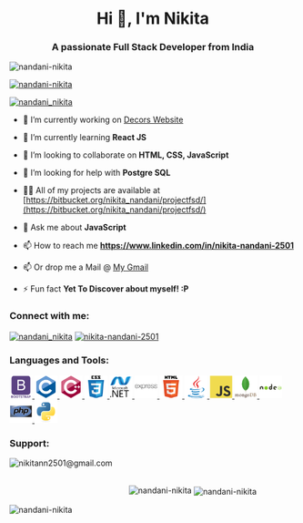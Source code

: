 <h1 align="center">Hi 👋, I'm Nikita</h1>
<h3 align="center">A passionate Full Stack Developer from India</h3>

<p align="left"> <img
        src="https://komarev.com/ghpvc/?username=nandani-nikita&label=Profile%20views&color=0e75b6&style=flat"
        alt="nandani-nikita" /> </p>

<p align="left"> <a href="https://github.com/ryo-ma/github-profile-trophy"><img
            src="https://github-profile-trophy.vercel.app/?username=nandani-nikita" alt="nandani-nikita" /></a> </p>

<p align="left"> <a href="https://twitter.com/nandani_nikita" target="blank"><img
            src="https://img.shields.io/twitter/follow/nandani_nikita?logo=twitter&style=for-the-badge"
            alt="nandani_nikita" /></a> </p>

- 🔭 I’m currently working on [Decors Website](https://bitbucket.org/nikita_nandani/projectfsd/src/master/)

- 🌱 I’m currently learning **React JS**

- 👯 I’m looking to collaborate on **HTML, CSS, JavaScript**

- 🤝 I’m looking for help with **Postgre SQL**

- 👨‍💻 All of my projects are available at
[https://bitbucket.org/nikita_nandani/projectfsd/](https://bitbucket.org/nikita_nandani/projectfsd/)

- 💬 Ask me about **JavaScript**

- 📫 How to reach me **https://www.linkedin.com/in/nikita-nandani-2501**
- 📫 Or drop me a Mail @ <a href="mailto:nikitann2501@gmail.com">My Gmail</a>

- ⚡ Fun fact **Yet To Discover about myself! :P**

<h3 align="left">Connect with me:</h3>
<p align="left">
    <a href="https://twitter.com/nandani_nikita" target="blank"><img align="center"
            src="https://raw.githubusercontent.com/rahuldkjain/github-profile-readme-generator/master/src/images/icons/Social/twitter.svg"
            alt="nandani_nikita" height="30" width="40" /></a>
    <a href="https://linkedin.com/in/nikita-nandani-2501" target="blank"><img align="center"
            src="https://raw.githubusercontent.com/rahuldkjain/github-profile-readme-generator/master/src/images/icons/Social/linked-in-alt.svg"
            alt="nikita-nandani-2501" height="30" width="40" /></a>
</p>

<h3 align="left">Languages and Tools:</h3>
<p align="left"> <a href="https://getbootstrap.com" target="_blank"> <img
            src="https://raw.githubusercontent.com/devicons/devicon/master/icons/bootstrap/bootstrap-plain-wordmark.svg"
            alt="bootstrap" width="40" height="40" /> </a> <a href="https://www.cprogramming.com/" target="_blank"> <img
            src="https://raw.githubusercontent.com/devicons/devicon/master/icons/c/c-original.svg" alt="c" width="40"
            height="40" /> </a> <a href="https://www.w3schools.com/cpp/" target="_blank"> <img
            src="https://raw.githubusercontent.com/devicons/devicon/master/icons/cplusplus/cplusplus-original.svg"
            alt="cplusplus" width="40" height="40" /> </a> <a href="https://www.w3schools.com/css/" target="_blank">
        <img src="https://raw.githubusercontent.com/devicons/devicon/master/icons/css3/css3-original-wordmark.svg"
            alt="css3" width="40" height="40" /> </a> <a href="https://dotnet.microsoft.com/" target="_blank"> <img
            src="https://raw.githubusercontent.com/devicons/devicon/master/icons/dot-net/dot-net-original-wordmark.svg"
            alt="dotnet" width="40" height="40" /> </a> <a href="https://expressjs.com" target="_blank"> <img
            src="https://raw.githubusercontent.com/devicons/devicon/master/icons/express/express-original-wordmark.svg"
            alt="express" width="40" height="40" /> </a> <a href="https://www.w3.org/html/" target="_blank"> <img
            src="https://raw.githubusercontent.com/devicons/devicon/master/icons/html5/html5-original-wordmark.svg"
            alt="html5" width="40" height="40" /> </a> <a href="https://www.java.com" target="_blank"> <img
            src="https://raw.githubusercontent.com/devicons/devicon/master/icons/java/java-original.svg" alt="java"
            width="40" height="40" /> </a> <a href="https://developer.mozilla.org/en-US/docs/Web/JavaScript"
        target="_blank"> <img
            src="https://raw.githubusercontent.com/devicons/devicon/master/icons/javascript/javascript-original.svg"
            alt="javascript" width="40" height="40" /> </a> <a href="https://www.mongodb.com/" target="_blank"> <img
            src="https://raw.githubusercontent.com/devicons/devicon/master/icons/mongodb/mongodb-original-wordmark.svg"
            alt="mongodb" width="40" height="40" /> </a> <a href="https://nodejs.org" target="_blank"> <img
            src="https://raw.githubusercontent.com/devicons/devicon/master/icons/nodejs/nodejs-original-wordmark.svg"
            alt="nodejs" width="40" height="40" /> </a> <a href="https://www.php.net" target="_blank"> <img
            src="https://raw.githubusercontent.com/devicons/devicon/master/icons/php/php-original.svg" alt="php"
            width="40" height="40" /> </a> <a href="https://www.python.org" target="_blank"> <img
            src="https://raw.githubusercontent.com/devicons/devicon/master/icons/python/python-original.svg"
            alt="python" width="40" height="40" /> </a> </p>

<h3 align="left">Support:</h3>
<p><a href="https://www.buymeacoffee.com/nikitann2501@gmail.com"> <img align="left"
            src="https://cdn.buymeacoffee.com/buttons/v2/default-yellow.png" height="50" width="210"
            alt="nikitann2501@gmail.com" /></a></p><br><br>

<p><img align="left"
        src="https://github-readme-stats.vercel.app/api/top-langs?username=nandani-nikita&show_icons=true&locale=en&layout=compact"
        alt="nandani-nikita" /></p>

<p>&nbsp;<img align="center"
        src="https://github-readme-stats.vercel.app/api?username=nandani-nikita&show_icons=true&locale=en"
        alt="nandani-nikita" /></p>

<p><img align="center" src="https://github-readme-streak-stats.herokuapp.com/?user=nandani-nikita&"
        alt="nandani-nikita" /></p>
